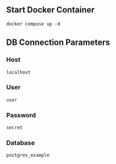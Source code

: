 ## Start Docker Container

```
docker compose up -d
```

## DB Connection Parameters

### Host
```
localhost
```

### User
```
user
```

### Password
```
secret
```

### Database
```
postgres_example
```